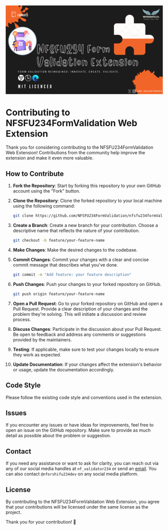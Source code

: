 
![Extension Banner](dist\images\Banner.png)

# Contributing to NFSFU234FormValidation Web Extension

Thank you for considering contributing to the NFSFU234FormValidation Web Extension! Contributions from the community help improve the extension and make it even more valuable.

## How to Contribute

1. **Fork the Repository**: Start by forking this repository to your own GitHub account using the "Fork" button.

2. **Clone the Repository**: Clone the forked repository to your local machine using the following command:

   ```sh
   git clone https://github.com/NFSFU234FormValidation/nfsfu234formValidation-web-extension.git
   ```

3. **Create a Branch**: Create a new branch for your contribution. Choose a descriptive name that reflects the nature of your contribution.

   ```sh
   git checkout -b feature/your-feature-name
   ```

4. **Make Changes**: Make the desired changes to the codebase.

5. **Commit Changes**: Commit your changes with a clear and concise commit message that describes what you've done.

   ```sh
   git commit -m "Add feature: your feature description"
   ```

6. **Push Changes**: Push your changes to your forked repository on GitHub.

   ```sh
   git push origin feature/your-feature-name
   ```

7. **Open a Pull Request**: Go to your forked repository on GitHub and open a Pull Request. Provide a clear description of your changes and the problem they're solving. This will initiate a discussion and review process.

8. **Discuss Changes**: Participate in the discussion about your Pull Request. Be open to feedback and address any comments or suggestions provided by the maintainers.

9. **Testing**: If applicable, make sure to test your changes locally to ensure they work as expected.

10. **Update Documentation**: If your changes affect the extension's behavior or usage, update the documentation accordingly.

## Code Style

Please follow the existing code style and conventions used in the extension.

## Issues

If you encounter any issues or have ideas for improvements, feel free to open an issue on the GitHub repository. Make sure to provide as much detail as possible about the problem or suggestion.

## Contact
If you need any assistance or want to ask for clarity, you can reach out via any of our social media handles at `nf_validator234` or send an [email](mailto:nf.validator234@gmail.com). You can also contact `@nforshifu234dev` on any social media platform.

## License

By contributing to the NFSFU234FormValidation Web Extension, you agree that your contributions will be licensed under the same license as the project.

Thank you for your contribution! 🙌
